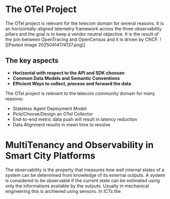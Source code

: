 # The OTel Project
The OTel project is relevant for the telecom domain for several reasons. 
It is an horizontally-aligned telemetry framework across the three observability pillars and the goal is to keep a vendor neutral objective.
It is the result of the join between OpenTracing and OpenCensus and it is driven by CNCF.
![[Pasted image 20250414174137.png]]

## The key aspects

- **Horizontal with respect to the API and SDK choosen**
- **Common Data Models and Semantic Conventions**
- **Efficient Ways to collect, process and forward the data**

The OTel project is relevant to the telecom community domain for many reasons:
- Stateless Agent Deployment Model
- Pick/Choose/Design an OTel Collector
- End-to-end metric data push will result in latency reduction 
- Data Alignment results in mean time to resolve

# MultiTenancy and Observability in Smart City Platforms

The observability is the property that measures how well internal states of a system can be determined from knowledge of its external outputs.
A system is considered to be observable if the current state can be estimated using only the informations available by the outputs.
Usually in mechanical engineering this is archieved using sensors.
In ICTs the 
